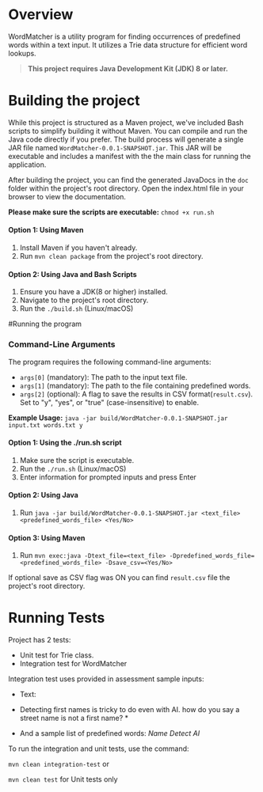 
# Overview


WordMatcher is a utility program for finding occurrences of predefined words within a text input. It utilizes a Trie data structure for efficient word lookups.

>**This project requires Java Development Kit (JDK) 8 or later.**

# Building the project

While this project is structured as a Maven project, we've included Bash scripts to simplify building it without Maven. You can compile and run the Java code directly if you prefer.
The build process will generate a single JAR file named `WordMatcher-0.0.1-SNAPSHOT.jar`. This JAR will be executable and includes a manifest with the the main class for running the application.

After building the project, you can find the generated JavaDocs in the `doc` folder within the project's root directory. Open the index.html file in your browser to view the documentation.

**Please make sure the scripts are executable:** 
   `chmod +x run.sh`

#### Option 1: Using Maven

1. Install Maven if you haven't already.
2. Run `mvn clean package` from the project's root directory.

#### Option 2: Using Java and Bash Scripts

1. Ensure you have a JDK(8 or higher) installed.
2. Navigate to the project's root directory.
3. Run the `./build.sh` (Linux/macOS)


#Running the program

### Command-Line Arguments

The program requires the following command-line arguments:

- `args[0]` (mandatory): The path to the input text file.
- `args[1]` (mandatory): The path to the file containing predefined words.
- `args[2]` (optional): A flag to save the results in CSV format(`result.csv`). Set to "y", "yes", or "true" (case-insensitive) to enable.

**Example Usage:**
`java -jar build/WordMatcher-0.0.1-SNAPSHOT.jar input.txt words.txt y`

#### Option 1: Using the ./run.sh script

1. Make sure the script is executable.
2. Run the `./run.sh` (Linux/macOS)
3. Enter information for prompted inputs and press Enter

#### Option 2: Using Java
1. Run  `java -jar build/WordMatcher-0.0.1-SNAPSHOT.jar <text_file> <predefined_words_file> <Yes/No>`

#### Option 3: Using Maven
1. Run `mvn exec:java -Dtext_file=<text_file> -Dpredefined_words_file=<predefined_words_file> -Dsave_csv=<Yes/No>` 

If optional save as CSV flag was ON you can find `result.csv` file the project's root directory.

# Running Tests

Project has 2 tests:
- Unit test for Trie class.
- Integration test for WordMatcher

Integration test uses provided in assessment sample inputs:
- Text:
* Detecting first names is tricky to do even with AI. 
  how do you say a street name is not a first name? *

- And a sample list of predefined words: 
*Name 
Detect 
AI*

To run the integration and unit tests, use the command:

`mvn clean integration-test` or

`mvn clean test` for Unit tests only

